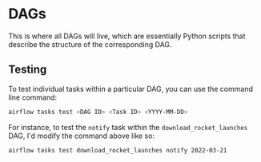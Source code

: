# DAGs

This is where all DAGs will live, which are essentially Python scripts that describe the structure of the corresponding DAG.

## Testing

To test individual tasks within a particular DAG, you can use the command line command:

```bash
airflow tasks test <DAG ID> <Task ID> <YYYY-MM-DD>
```

For instance, to test the `notify` task within the `download_rocket_launches` DAG, I'd modify the command above like so:

```bash
airflow tasks test download_rocket_launches notify 2022-03-21
```